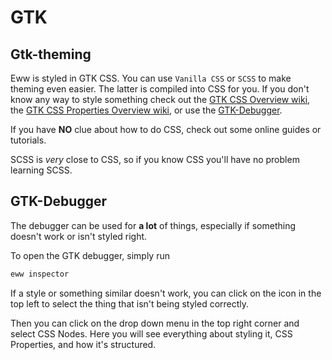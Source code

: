 # GTK

## Gtk-theming

Eww is styled in GTK CSS.
You can use `Vanilla CSS` or `SCSS` to make theming even easier. The latter is compiled into CSS for you.
If you don't know any way to style something check out the [GTK CSS Overview wiki](https://docs.gtk.org/gtk3/css-overview.html),
the [GTK CSS Properties Overview wiki](https://docs.gtk.org/gtk3/css-properties.html),
or use the [GTK-Debugger](#gtk-debugger).

If you have **NO** clue about how to do CSS, check out some online guides or tutorials.

SCSS is _very_ close to CSS, so if you know CSS you'll have no problem learning SCSS.

## GTK-Debugger

The debugger can be used for **a lot** of things, especially if something doesn't work or isn't styled right.

To open the GTK debugger, simply run

```bash
eww inspector
```

If a style or something similar doesn't work, you can click on the icon in the top left to select the thing that isn't being styled correctly.

Then you can click on the drop down menu in the top right corner and select CSS Nodes. Here you will see everything about styling it, CSS Properties, and how it's structured.
